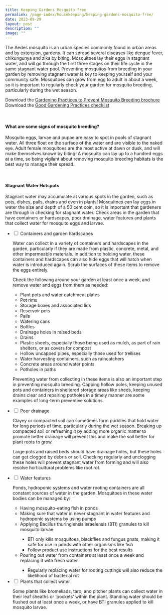 ```yaml
---
title: Keeping Gardens Mosquito free
permalink: /page-index/housekeeping/keeping-gardens-mosquito-free/
date: 2023-09-29
layout: post
description: ""
image: ""
---
```

<section>
	<p>The Aedes mosquito is an urban species commonly found in urban areas and by extension, gardens. It can spread several diseases like dengue fever, chikungunya and zika by biting. Mosquitoes lay their eggs in stagnant water, and will go through the first three stages on their life cycle in the same stagnant water pool. Preventing mosquitos from breeding in your garden by removing stagnant water is key to keeping yourself and your community safe. Mosquitoes can grow from egg to adult in about a week, so it is important to regularly check your garden for mosquito breeding, particularly during the wet season.</p>
	<p>Download the <a href="https://www.nparks.gov.sg/-/media/nparks-real-content/gardening/gardening-resources/garden-etiquette/gardening-practices-to-prevent-mosquito-breeding-(readable)-1.ashx#:~:text=prevent%20mosquitoes%20from%20breeding.&amp;text=Remove%20stagnant%20water%20that%20accumulates,that%20may%20stick%20to%20them.&amp;text=Clear%20fallen%20leaves%20regularly%20as,water%20and%20clog%20up%20drains.">Gardening Practices to Prevent Mosquito Breeding brochure</a>
<br>
Download the <a href="https://www.nparks.gov.sg/-/media/nparks-real-content/gardening/gardening-resources/garden-etiquette/good-gardening-practices.ashx">Good Gardening Practices checklist</a></p>
	<br>
</section>

<section>
	<h4>What are some signs of mosquito breeding?</h4>
	<p>Mosquito eggs, larvae and pupae are easy to spot in pools of stagnant water. All three float on the surface of the water and are visible to the naked eye. Adult female mosquitoes are the most active at dawn or dusk, and will make themselves known by biting! A mosquito can lay up to a hundred eggs at a time, so being vigilant about removing mosquito breeding habitats is the best way to manage their spread.</p>
	<br>
</section>

<section>
	<h4>Stagnant Water Hotspots</h4>
	<p>Stagnant water may accumulate at various spots in the garden, such as pots, dishes, pails, drains and even in plants! Mosquitoes can lay eggs in water the size and depth of a 50 cent coin, so it is important that gardeners are through in checking for stagnant water. Check areas in the garden that have containers or hardscapes, poor drainage, water features and plants that collect water for mosquito eggs and larvae.</p>
	<ul class="jekyllcodex_accordion">
		<li><input type="checkbox" id="accordion1">
		<label for="accordion1">Containers and garden hardscapes</label><div>
			<p>Water can collect in a variety of containers and hardscapes in the garden, particularly if they are made from plastic, concrete, metal, and other impermeable materials. In addition to holding water, these containers and hardscapes can also hide eggs that will hatch when water is introduced again. Scrub the surfaces of these items to remove the eggs entirely.</p>
			<p>Check the following around your garden at least once a week, and remove water and eggs from them as needed:</p>
			<ul>
				<li>Plant pots and water catchment plates</li>
				<li>Pot rims</li>
				<li>Storage boxes and associated lids</li>
				<li>Reservoir pots</li>
				<li>Pails</li>
				<li>Watering cans</li>
				<li>Bottles</li>
				<li>Drainage holes in raised beds</li>
				<li>Drains</li>
				<li>Plastic sheets, especially those being used as mulch, as part of rain shelters, or as covers for compost</li>
				<li>Hollow uncapped pipes, especially those used for trellises</li>
				<li>Water harvesting containers, such as raincatchers</li>
				<li>Concrete areas around water points</li>
				<li>Potholes in paths</li>
			</ul>
			<p>Preventing water from collecting in these items is also an important step in preventing mosquito breeding. Capping hollow poles, keeping unused pots and containers in sheltered storage areas like sheds, keeping drains clear and repairing potholes in a timely manner are some examples of long-term preventive solutions.</p>
		</div></li>
		<li><input type="checkbox" id="accordion2">
		<label for="accordion2">Poor drainage</label><div>
			<p>Clayey or compacted soil can sometimes form puddles that hold water for long periods of time, particularly during the wet season. Breaking up compacted soil or refreshing it by adding more organic matter to promote better drainage will prevent this and make the soil better for plant roots to grow.</p>
			<p>Large pots and raised beds should have drainage holes, but these holes can get clogged by debris or soil. Checking regularly and unclogging these holes will prevent stagnant water from forming and will also resolve horticultural problems like root rot.</p>
		</div></li>
		<li><input type="checkbox" id="accordion3">
		<label for="accordion3">Water features</label><div>
			<p>Ponds, hydroponic systems and water rooting containers are all constant sources of water in the garden. Mosquitoes in these water bodies can be managed by:</p>
			<ul>
				<li>Having mosquito-eating fish in ponds</li>
				<li>Making sure that water in never stagnant in water features and hydroponic systems by using pumps</li>
				<li>Applying Bacillus thuringiensis israelensis (BTI) granules to kill mosquito larvae</li>
					<ul>
						<li>BTI only kills mosquitoes, blackflies and fungus gnats, making it safe for use in ponds with other organisms like fish</li>
						<li>Follow product use instructions for the best results</li>
					</ul>
				<li>Pouring out water from containers at least once a week and replacing it with fresh water</li>
					<ul>
						<li>Regularly replacing water for rooting cuttings will also reduce the likelihood of bacterial rot</li>
					</ul>
			</ul>
		</div></li>
		<li><input type="checkbox" id="accordion4">
		<label for="accordion4">Plants that collect water</label><div>
			<p>Some plants like bromeliads, taro, and pitcher plants can collect water in their leaf sheaths or ‘pockets’ within the plant. Standing water should be flushed out at least once a week, or have BTI granules applied to kill mosquito larvae.</p>
		</div></li>
	</ul>
</section>